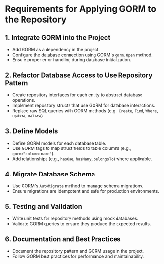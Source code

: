 # Requirements for Applying GORM to the Repository

## 1. Integrate GORM into the Project
- Add GORM as a dependency in the project.
- Configure the database connection using GORM's `gorm.Open` method.
- Ensure proper error handling during database initialization.

## 2. Refactor Database Access to Use Repository Pattern
- Create repository interfaces for each entity to abstract database operations.
- Implement repository structs that use GORM for database interactions.
- Replace raw SQL queries with GORM methods (e.g., `Create`, `Find`, `Where`, `Update`, `Delete`).

## 3. Define Models
- Define GORM models for each database table.
- Use GORM tags to map struct fields to table columns (e.g., `gorm:"column:name"`).
- Add relationships (e.g., `hasOne`, `hasMany`, `belongsTo`) where applicable.

## 4. Migrate Database Schema
- Use GORM's `AutoMigrate` method to manage schema migrations.
- Ensure migrations are idempotent and safe for production environments.

## 5. Testing and Validation
- Write unit tests for repository methods using mock databases.
- Validate GORM queries to ensure they produce the expected results.

## 6. Documentation and Best Practices
- Document the repository pattern and GORM usage in the project.
- Follow GORM best practices for performance and maintainability.
